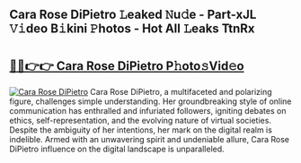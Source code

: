 ## Cara Rose DiPietro 𝙻eaked 𝙽u𝚍e - Part-xJL 𝚅𝚒deo B𝚒kini 𝙿hotos - Hot All 𝙻eaks TtnRx

# <h2><a href="http://ld1aea.urlbe.top/?page=Cara+Rose+DiPietro">🔗🔗👉👉 Cara Rose DiPietro P𝚑oto𝚜Vid𝚎o</a></h2>

[![Cara Rose DiPietro](https://i.imgur.com/eBuTRDB.gif)](http://ld1aea.urlbe.top/?page=Cara+Rose+DiPietro)
Cara Rose DiPietro, a multifaceted and polarizing figure, challenges simple understanding. Her groundbreaking style of online communication has enthralled and infuriated followers, igniting debates on ethics, self-representation, and the evolving nature of virtual societies. Despite the ambiguity of her intentions, her mark on the digital realm is indelible. Armed with an unwavering spirit and undeniable allure, Cara Rose DiPietro influence on the digital landscape is unparalleled.
